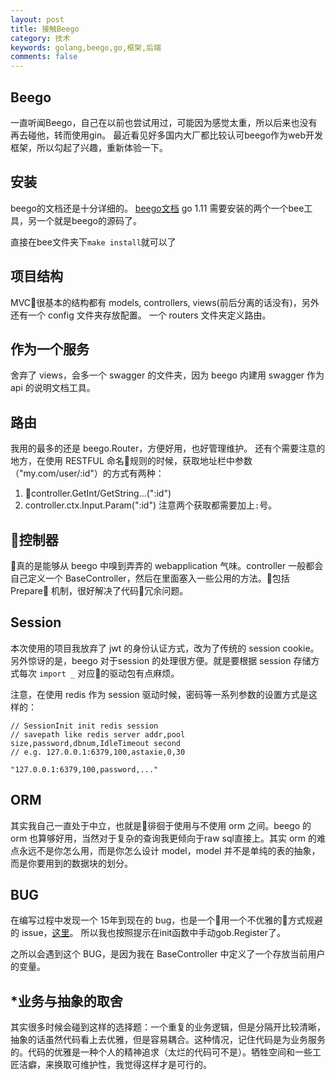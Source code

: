 ```yaml
---
layout: post
title: 接触Beego
category: 技术
keywords: golang,beego,go,框架,后端
comments: false
---
```


## Beego
一直听闻Beego，自己在以前也尝试用过，可能因为感觉太重，所以后来也没有再去碰他，转而使用gin。
最近看见好多国内大厂都比较认可beego作为web开发框架，所以勾起了兴趣，重新体验一下。

## 安装
beego的文档还是十分详细的。
[beego文档](https://beego.me/docs/install/bee.md)
go 1.11 
需要安装的两个一个bee工具，另一个就是beego的源码了。

直接在bee文件夹下`make install`就可以了

## 项目结构
MVC很基本的结构都有 models, controllers, views(前后分离的话没有)，另外还有一个 config 文件夹存放配置。
一个 routers 文件夹定义路由。


## 作为一个服务
舍弃了 views，会多一个 swagger 的文件夹，因为 beego 内建用 swagger 作为 api 的说明文档工具。

## 路由
我用的最多的还是 beego.Router，方便好用，也好管理维护。
还有个需要注意的地方，在使用 RESTFUL 命名规则的时候，获取地址栏中参数（"my.com/user/:id"）的方式有两种：
1. controller.GetInt/GetString...(":id")
2. controller.ctx.Input.Param(":id")
注意两个获取都需要加上`:`号。

## 控制器
真的是能够从 beego 中嗅到弄弄的 webapplication 气味。controller 一般都会自己定义一个 BaseController，然后在里面塞入一些公用的方法。包括 Prepare 机制，很好解决了代码冗余问题。

## Session
本次使用的项目我放弃了 jwt 的身份认证方式，改为了传统的 session cookie。另外惊讶的是，beego 对于session 的处理很方便。就是要根据 session 存储方式每次 `import _` 对应的驱动包有点麻烦。

注意，在使用 redis 作为 session 驱动时候，密码等一系列参数的设置方式是这样的：
```
// SessionInit init redis session
// savepath like redis server addr,pool size,password,dbnum,IdleTimeout second
// e.g. 127.0.0.1:6379,100,astaxie,0,30

"127.0.0.1:6379,100,password,..."
```

## ORM
其实我自己一直处于中立，也就是徘徊于使用与不使用 orm 之间。beego 的 orm 也算够好用，当然对于复杂的查询我更倾向于raw sql直接上。其实 orm 的难点永远不是你怎么用，而是你怎么设计 model，model 并不是单纯的表的抽象，而是你要用到的数据块的划分。

## BUG
在编写过程中发现一个 15年到现在的 bug，也是一个用一个不优雅的方式规避的 issue，[这里](https://github.com/astaxie/beego/issues/1110)。
所以我也按照提示在init函数中手动gob.Register了。

之所以会遇到这个 BUG，是因为我在 BaseController 中定义了一个存放当前用户的变量。

## *业务与抽象的取舍
其实很多时候会碰到这样的选择题：一个重复的业务逻辑，但是分隔开比较清晰，抽象的话虽然代码看上去优雅，但是容易耦合。这种情况，记住代码是为业务服务的。代码的优雅是一种个人的精神追求（太烂的代码可不是）。牺牲空间和一些工匠洁癖，来换取可维护性，我觉得这样才是可行的。